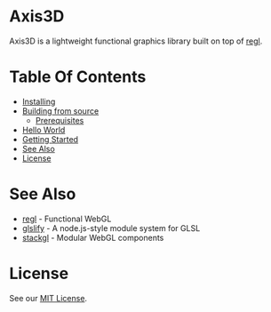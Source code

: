 Axis3D
======

Axis3D is a lightweight functional graphics library built on top of
[regl][regl].

# Table Of Contents

- [Installing](install.md)
- [Building from source](setup.md#build-source)
  - [Prerequisites](setup.md#build-source-prerequisites)
- [Hello World](hello-world.md)
- [Getting Started](getting-started.md)
- [See Also](#see-also)
- [License](#license)

# See Also

* [regl][regl] - Functional WebGL
* [glslify][glslify] - A node.js-style module system for GLSL
* [stackgl][stackgl] - Modular WebGL components

# License

See our [MIT License](../LICENSE).

[regl]: https://github.com/regl-project/regl
[stackgl]: https://github.com/stackgl
[glslify]: https://github.com/stackgl/glslify
